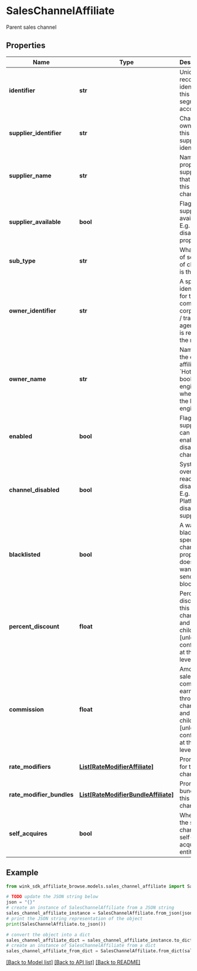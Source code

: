 # SalesChannelAffiliate

Parent sales channel

## Properties

Name | Type | Description | Notes
------------ | ------------- | ------------- | -------------
**identifier** | **str** | Unique record identifier of this segment / account | 
**supplier_identifier** | **str** | Channel is owned by this supplier identifier. | 
**supplier_name** | **str** | Name of property / supplier that owns this channel | 
**supplier_available** | **bool** | Flag when supplier not available. E.g. Hotel disables property | [optional] [default to True]
**sub_type** | **str** | What type of segment of channel is this. | 
**owner_identifier** | **str** | A specific identifier for the company / corporation / travel agency that is retrieving the rates | 
**owner_name** | **str** | Name of the owner / affiliate. &#x60;Hotel booking engine&#x60; when it&#39;s the booking engine. | 
**enabled** | **bool** | Flag the supplier can use to enable / disable this channel | [optional] [default to True]
**channel_disabled** | **bool** | System override by reactive to disable. E.g. Platform disables supplier. | [optional] 
**blacklisted** | **bool** | A way to blacklist a specific channel a property doesn&#39;t want to send blocking to. | 
**percent_discount** | **float** | Percent discount on this channel and all its children [unless configured at the child level]. | [optional] 
**commission** | **float** | Amount of sales commission earned through this channel and all its children [unless configured at the child level]. | [optional] 
**rate_modifiers** | [**List[RateModifierAffiliate]**](RateModifierAffiliate.md) | Promotions for this channel | [optional] 
**rate_modifier_bundles** | [**List[RateModifierBundleAffiliate]**](RateModifierBundleAffiliate.md) | Promotion bundles for this channel | [optional] 
**self_acquires** | **bool** | Whether the sales channel is a self-acquiring entity. | [optional] 

## Example

```python
from wink_sdk_affiliate_browse.models.sales_channel_affiliate import SalesChannelAffiliate

# TODO update the JSON string below
json = "{}"
# create an instance of SalesChannelAffiliate from a JSON string
sales_channel_affiliate_instance = SalesChannelAffiliate.from_json(json)
# print the JSON string representation of the object
print(SalesChannelAffiliate.to_json())

# convert the object into a dict
sales_channel_affiliate_dict = sales_channel_affiliate_instance.to_dict()
# create an instance of SalesChannelAffiliate from a dict
sales_channel_affiliate_from_dict = SalesChannelAffiliate.from_dict(sales_channel_affiliate_dict)
```
[[Back to Model list]](../README.md#documentation-for-models) [[Back to API list]](../README.md#documentation-for-api-endpoints) [[Back to README]](../README.md)


